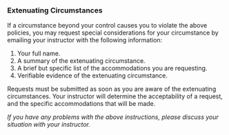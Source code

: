 ### Extenuating Circumstances

If a circumstance beyond your control causes you to violate the above policies,
you may request special considerations for your circumstance by emailing
your instructor with the following information:

1. Your full name.
2. A summary of the extenuating circumstance.
3. A brief but specific list of the accommodations you are requesting.
4. Verifiable evidence of the extenuating circumstance.

Requests must be submitted as soon as you are aware of the extenuating
circumstances. Your instructor will determine the acceptability of
a request, and the specific accommodations that will be made.

_If you have any problems with the above instructions, please discuss your
situation with your instructor._
